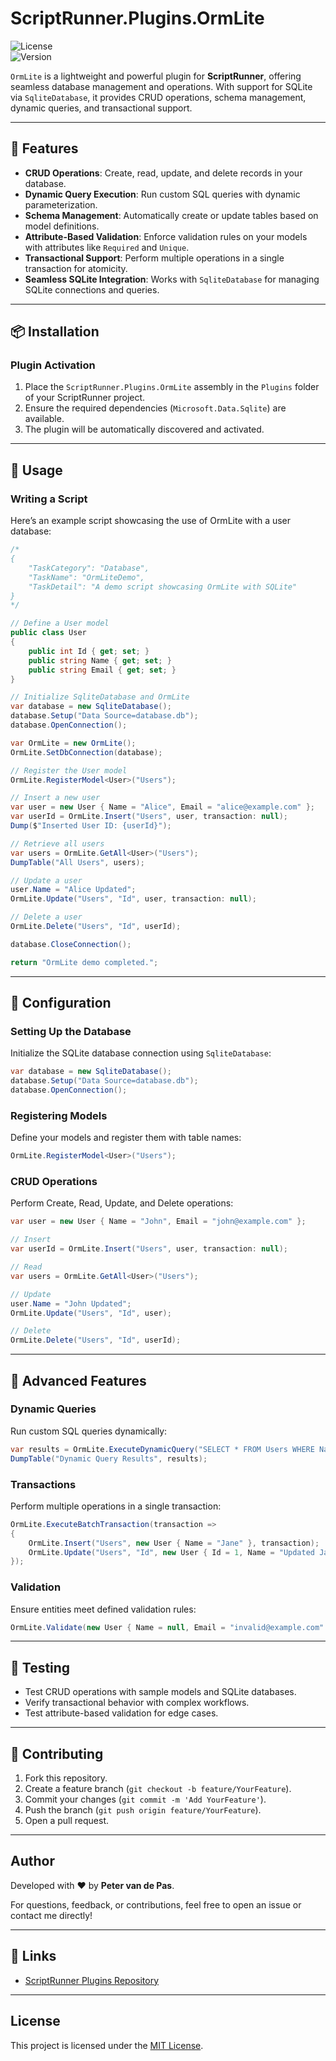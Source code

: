 # ScriptRunner.Plugins.OrmLite

![License](https://img.shields.io/badge/license-MIT-green)  
![Version](https://img.shields.io/badge/version-1.0.0-blue)

`OrmLite` is a lightweight and powerful plugin for **ScriptRunner**, offering seamless database management 
and operations. With support for SQLite via `SqliteDatabase`, it provides CRUD operations, schema management, 
dynamic queries, and transactional support.

---

## 🚀 Features

- **CRUD Operations**: Create, read, update, and delete records in your database.
- **Dynamic Query Execution**: Run custom SQL queries with dynamic parameterization.
- **Schema Management**: Automatically create or update tables based on model definitions.
- **Attribute-Based Validation**: Enforce validation rules on your models with attributes like `Required` and `Unique`.
- **Transactional Support**: Perform multiple operations in a single transaction for atomicity.
- **Seamless SQLite Integration**: Works with `SqliteDatabase` for managing SQLite connections and queries.

---

## 📦 Installation

### Plugin Activation
1. Place the `ScriptRunner.Plugins.OrmLite` assembly in the `Plugins` folder of your ScriptRunner project.
2. Ensure the required dependencies (`Microsoft.Data.Sqlite`) are available.
3. The plugin will be automatically discovered and activated.

---

## 📖 Usage

### Writing a Script

Here’s an example script showcasing the use of OrmLite with a user database:

```csharp
/*
{
    "TaskCategory": "Database",
    "TaskName": "OrmLiteDemo",
    "TaskDetail": "A demo script showcasing OrmLite with SQLite"
}
*/

// Define a User model
public class User
{
    public int Id { get; set; }
    public string Name { get; set; }
    public string Email { get; set; }
}

// Initialize SqliteDatabase and OrmLite
var database = new SqliteDatabase();
database.Setup("Data Source=database.db");
database.OpenConnection();

var OrmLite = new OrmLite();
OrmLite.SetDbConnection(database);

// Register the User model
OrmLite.RegisterModel<User>("Users");

// Insert a new user
var user = new User { Name = "Alice", Email = "alice@example.com" };
var userId = OrmLite.Insert("Users", user, transaction: null);
Dump($"Inserted User ID: {userId}");

// Retrieve all users
var users = OrmLite.GetAll<User>("Users");
DumpTable("All Users", users);

// Update a user
user.Name = "Alice Updated";
OrmLite.Update("Users", "Id", user, transaction: null);

// Delete a user
OrmLite.Delete("Users", "Id", userId);

database.CloseConnection();

return "OrmLite demo completed.";
```

---

## 🔧 Configuration

### Setting Up the Database
Initialize the SQLite database connection using `SqliteDatabase`:
```csharp
var database = new SqliteDatabase();
database.Setup("Data Source=database.db");
database.OpenConnection();
```

### Registering Models
Define your models and register them with table names:
```csharp
OrmLite.RegisterModel<User>("Users");
```

### CRUD Operations
Perform Create, Read, Update, and Delete operations:
```csharp
var user = new User { Name = "John", Email = "john@example.com" };

// Insert
var userId = OrmLite.Insert("Users", user, transaction: null);

// Read
var users = OrmLite.GetAll<User>("Users");

// Update
user.Name = "John Updated";
OrmLite.Update("Users", "Id", user);

// Delete
OrmLite.Delete("Users", "Id", userId);
```

---

## 🌟 Advanced Features

### Dynamic Queries
Run custom SQL queries dynamically:
```csharp
var results = OrmLite.ExecuteDynamicQuery("SELECT * FROM Users WHERE Name = @Name", new { Name = "Alice" });
DumpTable("Dynamic Query Results", results);
```

### Transactions
Perform multiple operations in a single transaction:
```csharp
OrmLite.ExecuteBatchTransaction(transaction =>
{
    OrmLite.Insert("Users", new User { Name = "Jane" }, transaction);
    OrmLite.Update("Users", "Id", new User { Id = 1, Name = "Updated Jane" }, transaction);
});
```

### Validation
Ensure entities meet defined validation rules:
```csharp
OrmLite.Validate(new User { Name = null, Email = "invalid@example.com" }); // Throws exception if invalid
```

---

## 🧪 Testing

- Test CRUD operations with sample models and SQLite databases.
- Verify transactional behavior with complex workflows.
- Test attribute-based validation for edge cases.

---

## 📄 Contributing

1. Fork this repository.
2. Create a feature branch (`git checkout -b feature/YourFeature`).
3. Commit your changes (`git commit -m 'Add YourFeature'`).
4. Push the branch (`git push origin feature/YourFeature`).
5. Open a pull request.

---

## Author

Developed with ❤️ by **Peter van de Pas**.

For questions, feedback, or contributions, feel free to open an issue or contact me directly!

---

## 🔗 Links

- [ScriptRunner Plugins Repository](https://github.com/petervdpas/ScriptRunner.Plugins)

---

## License

This project is licensed under the [MIT License](./LICENSE).

